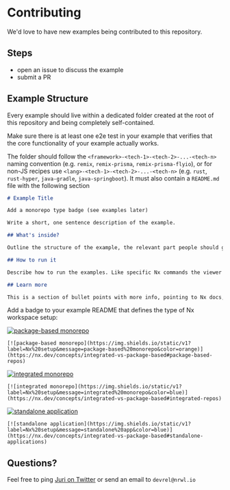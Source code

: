 # Contributing

We'd love to have new examples being contributed to this repository.

## Steps

- open an issue to discuss the example
- submit a PR

## Example Structure

Every example should live within a dedicated folder created at the root of this repository and being completely self-contained.

Make sure there is at least one e2e test in your example that verifies that the core functionality of your example actually works.

The folder should follow the `<framework>-<tech-1>-<tech-2>-...-<tech-n>` naming convention (e.g. `remix`, `remix-prisma`, `remix-prisma-flyio`), or for non-JS recipes use `<lang>-<tech-1>-<tech-2>-...-<tech-n>` (e.g. `rust`, `rust-hyper`, `java-gradle`, `java-springboot`). It must also contain a `README.md` file with the following section

```markdown
# Example Title

Add a monorepo type badge (see examples later)

Write a short, one sentence description of the example.

## What's inside?

Outline the structure of the example, the relevant part people should go and look at etc.

## How to run it

Describe how to run the examples. Like specific Nx commands the viewer might want to run/try.

## Learn more

This is a section of bullet points with more info, pointing to Nx docs, blog posts, videos etc.
```

Add a badge to your example README that defines the type of Nx workspace setup:

[![package-based monorepo](https://img.shields.io/static/v1?label=Nx%20setup&message=package-based%20monorepo&color=orange)](https://nx.dev/concepts/integrated-vs-package-based#package-based-repos)

```
[![package-based monorepo](https://img.shields.io/static/v1?label=Nx%20setup&message=package-based%20monorepo&color=orange)](https://nx.dev/concepts/integrated-vs-package-based#package-based-repos)
```

[![integrated monorepo](https://img.shields.io/static/v1?label=Nx%20setup&message=integrated%20monorepo&color=blue)](https://nx.dev/concepts/integrated-vs-package-based#integrated-repos)

```
[![integrated monorepo](https://img.shields.io/static/v1?label=Nx%20setup&message=integrated%20monorepo&color=blue)](https://nx.dev/concepts/integrated-vs-package-based#integrated-repos)
```

[![standalone application](https://img.shields.io/static/v1?label=Nx%20setup&message=standalone%20app&color=blue)](https://nx.dev/concepts/integrated-vs-package-based#standalone-applications)

```
[![standalone application](https://img.shields.io/static/v1?label=Nx%20setup&message=standalone%20app&color=blue)](https://nx.dev/concepts/integrated-vs-package-based#standalone-applications)
```

## Questions?

Feel free to ping [Juri on Twitter](https://twitter.com/juristr) or send an email to `devrel@nrwl.io`

